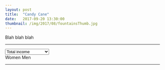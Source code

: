 ```yaml
---
layout: post
title:  "Candy Cane"
date:   2017-09-20 13:30:00
thumbnail: /img/2017/08/fountainsThumb.jpg
---
```


Blah blah blah

* * *

<select id="incomeType">
	<option value="totalIncome" selected>Total income</option>
	<option value="afterTaxIncome">After-tax income</option>
	<option value="employmentIncome">Employment income</option>
</select>

<div id="legend">
	<span class="womenLegend">Women</span>
	<span class="womenLegend">Men</span>
</div>

<div id="incomes"></div>

* * *

<style>{% include 2017/09/income.css %}</style>

<script src="//d3js.org/d3.v4.min.js"></script>
<script>{% include 2017/09/income.js %}</script>